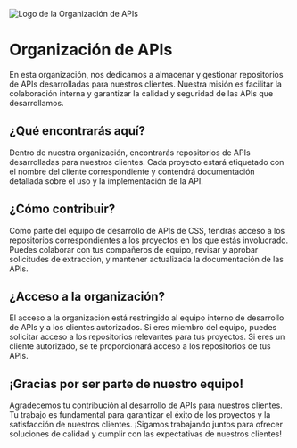 ![Logo de la Organización de APIs](https://www.css.pe/wp-content/themes/css/images/logo-css.png)

# Organización de APIs

En esta organización, nos dedicamos a almacenar y gestionar repositorios de APIs desarrolladas para nuestros clientes. Nuestra misión es facilitar la colaboración interna y garantizar la calidad y seguridad de las APIs que desarrollamos.

## ¿Qué encontrarás aquí?

Dentro de nuestra organización, encontrarás repositorios de APIs desarrolladas para nuestros clientes. Cada proyecto estará etiquetado con el nombre del cliente correspondiente y contendrá documentación detallada sobre el uso y la implementación de la API.

## ¿Cómo contribuir?

Como parte del equipo de desarrollo de APIs de CSS, tendrás acceso a los repositorios correspondientes a los proyectos en los que estás involucrado. Puedes colaborar con tus compañeros de equipo, revisar y aprobar solicitudes de extracción, y mantener actualizada la documentación de las APIs.

## ¿Acceso a la organización?

El acceso a la organización está restringido al equipo interno de desarrollo de APIs y a los clientes autorizados. Si eres miembro del equipo, puedes solicitar acceso a los repositorios relevantes para tus proyectos. Si eres un cliente autorizado, se te proporcionará acceso a los repositorios de tus APIs.

## ¡Gracias por ser parte de nuestro equipo!

Agradecemos tu contribución al desarrollo de APIs para nuestros clientes. Tu trabajo es fundamental para garantizar el éxito de los proyectos y la satisfacción de nuestros clientes. ¡Sigamos trabajando juntos para ofrecer soluciones de calidad y cumplir con las expectativas de nuestros clientes!
